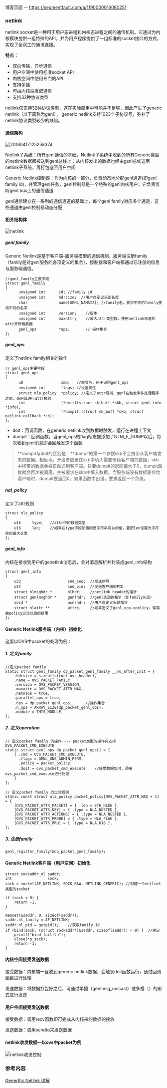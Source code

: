 博客页面 -- https://segmentfault.com/a/1190000016080251
### netlink

netlink socket是一种用于用户态进程和内核态进程之间的通信机制。它通过为内核模块提供一组特殊的API，并为用户程序提供了一组标准的socket接口的方式，实现了全双工的通讯连接。

**特点：** 

- 双向传输，异步通信
- 用户空间中使用标准socket API
- 内核空间中使用专门的API
- 支持多播
- 可由内核端发起通信
- 支持32种协议类型

netlink仅支持32种协议类型，这在实际应用中可能并不足够，因此产生了generic netlink（以下简称为genl）， 
generic netlink支持1023个子协议号，弥补了netlink协议类型较少的缺陷。

#### 通信架构

![20160417125258374](https://ws4.sinaimg.cn/large/006tNc79ly1fqr78wnntsj30a209r0tp.jpg)

Netlink子系统：所有genl通信的基础，Netlink子系统中收到的所有Generic类型的netlink数据都被送到genl总线上；从内核发出的数据也经由genl总线送至netlink子系统，再打包送至用户空间 

Generic Netlink控制器：作为内核的一部分，负责动态地分配genl通道(即genl family id)，并管理genl任务，genl控制器是一个特殊的genl内核用户，它负责监听genl bus上的通信通道

genl通信建立在一系列的通信通道的基础上，每个genl family对应多个通道，这些通道由genl控制器动态分配 

#### 相关结构体

![netlink](https://ws2.sinaimg.cn/large/006tNc79ly1fqr6z984npj30ud0fbt9z.jpg)

##### **genl family** 

Generic Netlink是基于客户端-服务端模型的通信机制，服务端注册family（family是对genl服务的各项定义的集合），控制器和客户端都通过已注册的信息与服务端通信。 

```
//genl_family主要字段
struct genl_family
{
      unsigned int		id;	//family id
      unsigned int  	hdrsize;  //用户自定议头部长度
      char          	name[GENL_NAMSIZ]; //family名，要求不同的family使用不同的名字
      unsigned int  	version;	//版本
      unsigned int  	maxattr;	//最大attr类型数，使用netlink标准的attr来传输数据
      genl_ops 			*ops;		// 操作集合
};
```

##### genl_ops

定义了netlink family相关的操作

```
// genl_ops主要字段
struct genl_ops
{
      u8                 cmd;	//命令名，用于识别genl_ops
      unsigned int       flags;	//设置属性
      struct nla_policy  *policy; //定义了attr规则，genl在触发事件处理程序之前，会用其进行attr校验
      int                (*doit)(struct sk_buff *skb, struct genl_info *info);
      int                (*dumpit)(struct sk_buff *skb, struct netlink_callback *cb);
};
```

- doit：回调函数，在generic netlink收到数据时触发，运行在进程上下文
- dumpit：回调函数，当genl_ops的flag标志被添加了NLM_F_DUMP以后，每次收到genl消息即会回触发这个函数

> **dumpit与doit的区别是：**dumpit的第一个参数skb不会携带从客户端发来的数据。相反地，开发者应该在skb中填入需要传给客户端的数据，skb中携带的数据会被自动送到客户端。只要dumpit的返回值大于0，dumpit函数就会再次被调用，并被要求在skb中填入数据。当服务端没有数据要传给客户端时，dumpit要返回0。如果函数中出错，要求返回一个负值。

##### nal_policy

定义了attr规则

```
struct nla_policy
{
	u16     type;	//attr中的数据类型
	u16     len;	//如果在type字段配置的是字符串有关的值，要把len设置为字符串的最大长度
};
```

##### genl_info

内核在接收到用户的genetlink消息后，会对消息解析并封装成genl_info结构

```
struct genl_info
{
    u32                     snd_seq;  //发送序号  
    u32                     snd_pid;  //发送客户端的PID
    struct nlmsghdr *       nlhdr;	  //netlink header的指针
    struct genlmsghdr *     genlhdr;  //genl头部的指针（即family头部）
    void *                  userhdr;  //用户自定义头部指针  
    struct nlattr **        attrs;    //如果定义了genl_ops->policy，保存被policy过滤以后的结果
};
```

#### Generic Netlink服务端（内核）初始化

这里以OVS中packet的处理为例：

##### 1. 定义family

```
//定义packet family
static struct genl_family dp_packet_genl_family __ro_after_init = {
	.hdrsize = sizeof(struct ovs_header), 
	.name = OVS_PACKET_FAMILY,  
	.version = OVS_PACKET_VERSION, 
	.maxattr = OVS_PACKET_ATTR_MAX, 
	.netnsok = true,
	.parallel_ops = true,
	.ops = dp_packet_genl_ops,      //操作集合
	.n_ops = ARRAY_SIZE(dp_packet_genl_ops),
	.module = THIS_MODULE,
};
```

##### 2. 定义operation

```
// 定义packet family 的操作 --- packet类型的操作只支持OVS_PACKET_CMD_EXECUTE
static struct genl_ops dp_packet_genl_ops[] = {
    { .cmd = OVS_PACKET_CMD_EXECUTE, 
	  .flags = GENL_UNS_ADMIN_PERM, 
	  .policy = packet_policy,  
	  .doit = ovs_packet_cmd_execute    //接受数据包时，调用ovs_packet_cmd_execute进行处理
	}
};
```

```
// 定义packet family 的过滤规则
static const struct nla_policy packet_policy[OVS_PACKET_ATTR_MAX + 1] = {
	[OVS_PACKET_ATTR_PACKET] = { .len = ETH_HLEN },
	[OVS_PACKET_ATTR_KEY] = { .type = NLA_NESTED },
	[OVS_PACKET_ATTR_ACTIONS] = { .type = NLA_NESTED },
	[OVS_PACKET_ATTR_PROBE] = { .type = NLA_FLAG },
	[OVS_PACKET_ATTR_MRU] = { .type = NLA_U16 },
};
```

##### 3. 注册family

```
genl_register_family(&dp_packet_genl_family); 
```

#### **Generic Netlink客户端（用户空间）初始化** 

```
struct sockaddr_nl saddr;	
int                sock;
sock = socket(AF_NETLINK, SOCK_RAW, NETLINK_GENERIC); //创建一个netlink类型的socket

if (sock < 0) {
	return -1;
}

memset(&saddr, 0, sizeof(saddr));
saddr.nl_family = AF_NETLINK;
saddr.nl_pid = getpid();	//获取family id
if (bind(sock, (struct sockaddr*)&saddr, sizeof(saddr)) < 0) {	//绑定
    printf("bind fail!\n");
    close(*p_sock);
    return -1;
}
```

#### 内核空间接受发送数据

接受数据：内核端一旦收到generic netlink数据，会触发doit函数运行，通过回调函数进行处理

发送数据：将数据打包好之后，可通过单播（genlmsg_unicast）或多播（）的形式进行发送

#### 用户空间接受发送数据

接受数据：调用recv函数即可完成从内核来的数据的接收

发送数据：调用sendto来发送数据 

#### netlink收发数据—以ovs中packet为例

![netlink收发控制](https://ws2.sinaimg.cn/large/006tKfTcly1fr21zhepi1j31bo0lcdj6.jpg)

### 参考内容
[GenerRic Netlink 详解](https://www.tuicool.com/articles/jE7nim)
